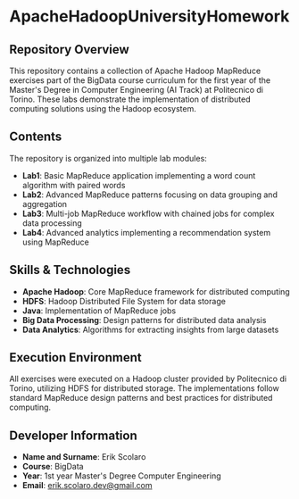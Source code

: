 # ApacheHadoopUniversityHomework

## Repository Overview

This repository contains a collection of Apache Hadoop MapReduce exercises part of the BigData course curriculum for the first year of the Master's Degree in Computer Engineering (AI Track) at Politecnico di Torino. These labs demonstrate the implementation of distributed computing solutions using the Hadoop ecosystem.

## Contents

The repository is organized into multiple lab modules:

- **Lab1**: Basic MapReduce application implementing a word count algorithm with paired words
- **Lab2**: Advanced MapReduce patterns focusing on data grouping and aggregation
- **Lab3**: Multi-job MapReduce workflow with chained jobs for complex data processing
- **Lab4**: Advanced analytics implementing a recommendation system using MapReduce

## Skills & Technologies

- **Apache Hadoop**: Core MapReduce framework for distributed computing
- **HDFS**: Hadoop Distributed File System for data storage
- **Java**: Implementation of MapReduce jobs
- **Big Data Processing**: Design patterns for distributed data analysis
- **Data Analytics**: Algorithms for extracting insights from large datasets

## Execution Environment

All exercises were executed on a Hadoop cluster provided by Politecnico di Torino, utilizing HDFS for distributed storage. The implementations follow standard MapReduce design patterns and best practices for distributed computing.

## Developer Information

- **Name and Surname**: Erik Scolaro
- **Course**: BigData
- **Year**: 1st year Master's Degree Computer Engineering
- **Email**: erik.scolaro.dev@gmail.com